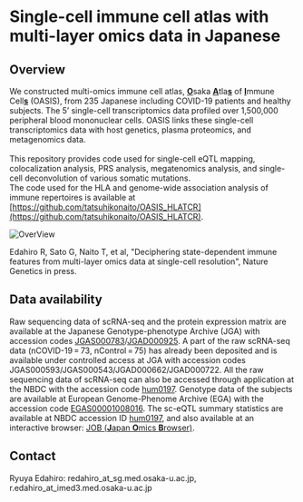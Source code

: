 # Single-cell immune cell atlas with multi-layer omics data in Japanese

## Overview
We constructed multi-omics immune cell atlas, <ins>**O**</ins>saka <ins>**A**</ins>tla<ins>**s**</ins> of <ins>**I**</ins>mmune Cell<ins>**s**</ins> (OASIS), from 235 Japanese including COVID-19 patients and healthy subjects. The 5’ single-cell transcriptomics data profiled over 1,500,000 peripheral blood mononuclear cells. OASIS links these single-cell transcriptomics data with host genetics, plasma proteomics, and metagenomics data.\
\
This repository provides code used for single-cell eQTL mapping, colocalization analysis, PRS analysis, megatenomics analysis, and single-cell deconvolution of various somatic mutations.\
The code used for the HLA and genome-wide association analysis of immune repertoires is available at [https://github.com/tatsuhikonaito/OASIS_HLATCR](https://github.com/tatsuhikonaito/OASIS_HLATCR).

![OverView](https://github.com/user-attachments/assets/92d898a9-1bdd-4643-935f-dda6fd3b4a72)

Edahiro R, Sato G, Naito T, et al, "Deciphering state-dependent immune features from multi-layer omics data at single-cell resolution", Nature Genetics in press. 

## Data availability
Raw sequencing data of scRNA-seq and the protein expression matrix are available at the Japanese Genotype-phenotype Archive (JGA) with accession codes [JGAS000783](https://ddbj.nig.ac.jp/search/entry/jga-study/JGAS000783)/[JGAD000925](https://ddbj.nig.ac.jp/search/entry/jga-dataset/JGAD000925). A part of the raw scRNA-seq data (nCOVID-19 = 73, nControl = 75) has already been deposited and is available under controlled access at JGA with accession codes JGAS000593/JGAS000543/JGAD000662/JGAD000722. All the raw sequencing data of scRNA-seq can also be accessed through application at the NBDC with the accession code [hum0197](https://humandbs.biosciencedbc.jp/en/hum0197-latest). Genotype data of the subjects are available at European Genome-Phenome Archive (EGA) with the accession code [EGAS00001008016](https://ega-archive.org/studies/EGAS00001008016). The sc-eQTL summary statistics are available at NBDC accession ID [hum0197](https://humandbs.biosciencedbc.jp/en/hum0197-latest), and also available at an interactive browser: [JOB (<ins>**J**</ins>apan <ins>**O**</ins>mics <ins>**B**</ins>rowser)](https://japan-omics.jp/).

## Contact
Ryuya Edahiro: redahiro_at_sg.med.osaka-u.ac.jp, r.edahiro_at_imed3.med.osaka-u.ac.jp
